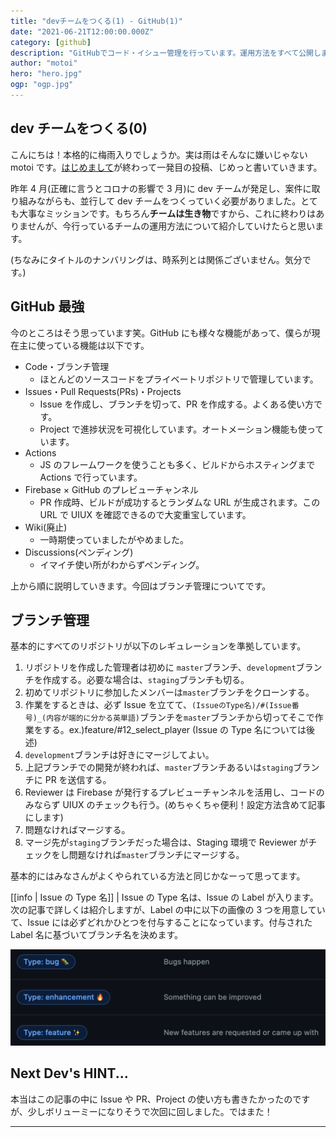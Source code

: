 ```yaml
---
title: "devチームをつくる(1) - GitHub(1)"
date: "2021-06-21T12:00:00.000Z"
category: [github]
description: "GitHubでコード・イシュー管理を行っています。運用方法をすべて公開します。"
author: "motoi"
hero: "hero.jpg"
ogp: "ogp.jpg"
---
```


## dev チームをつくる(0)

こんにちは！本格的に梅雨入りでしょうか。実は雨はそんなに嫌いじゃない motoi です。[はじめまして](https://dev.plus-class.jp/hello-world/)が終わって一発目の投稿、じめっと書いていきます。

昨年 4 月(正確に言うとコロナの影響で 3 月)に dev チームが発足し、案件に取り組みながらも、並行して dev チームをつくっていく必要がありました。とても大事なミッションです。もちろん**チームは生き物**ですから、これに終わりはありませんが、今行っているチームの運用方法について紹介していけたらと思います。

(ちなみにタイトルのナンバリングは、時系列とは関係ございません。気分です。)

## GitHub 最強

今のところはそう思っています笑。GitHub にも様々な機能があって、僕らが現在主に使っている機能は以下です。

- Code・ブランチ管理
  - ほとんどのソースコードをプライベートリポジトリで管理しています。
- Issues・Pull Requests(PRs)・Projects
  - Issue を作成し、ブランチを切って、PR を作成する。よくある使い方です。
  - Project で進捗状況を可視化しています。オートメーション機能も使っています。
- Actions
  - JS のフレームワークを使うことも多く、ビルドからホスティングまで Actions で行っています。
- Firebase × GitHub のプレビューチャンネル
  - PR 作成時、ビルドが成功するとランダムな URL が生成されます。この URL で UIUX を確認できるので大変重宝しています。
- Wiki(廃止)
  - 一時期使っていましたがやめました。
- Discussions(ペンディング)
  - イマイチ使い所がわからずペンディング。

上から順に説明していきます。今回はブランチ管理についてです。

## ブランチ管理

基本的にすべてのリポジトリが以下のレギュレーションを準拠しています。

1. リポジトリを作成した管理者は初めに `master`ブランチ、`development`ブランチを作成する。必要な場合は、`staging`ブランチも切る。
2. 初めてリポジトリに参加したメンバーは`master`ブランチをクローンする。
3. 作業をするときは、必ず Issue を立てて、`(IssueのType名)/#(Issue番号)_(内容が端的に分かる英単語)`ブランチを`master`ブランチから切ってそこで作業をする。ex.)feature/#12_select_player (Issue の Type 名については後述)
4. `development`ブランチは好きにマージしてよい。
5. 上記ブランチでの開発が終われば、`master`ブランチあるいは`staging`ブランチに PR を送信する。
6. Reviewer は Firebase が発行するプレビューチャンネルを活用し、コードのみならず UIUX のチェックも行う。(めちゃくちゃ便利！設定方法含めて記事にします)
7. 問題なければマージする。
8. マージ先が`staging`ブランチだった場合は、Staging 環境で Reviewer がチェックをし問題なければ`master`ブランチにマージする。

基本的にはみなさんがよくやられている方法と同じかなーって思ってます。

[[info | Issue の Type 名]]
| Issue の Type 名は、Issue の Label が入ります。次の記事で詳しくは紹介しますが、Label の中に以下の画像の 3 つを用意していて、Issue には必ずどれかひとつを付与することになっています。付与された Label 名に基づいてブランチ名を決めます。

![image](type_labels.png)

## Next Dev's HINT...

本当はこの記事の中に Issue や PR、Project の使い方も書きたかったのですが、少しボリューミーになりそうで次回に回しました。ではまた！

---
